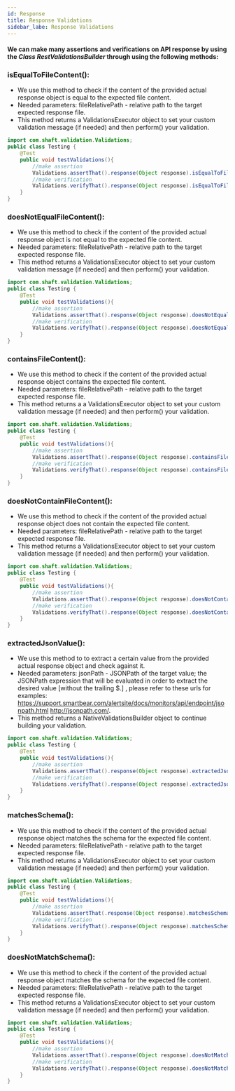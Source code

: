 ```yaml
---
id: Response
title: Response Validations 
sidebar_labe: Response Validations
---
```


#### We can make many assertions and verifications on API response by using the _Class RestValidationsBuilder_ through using the following methods:

###  isEqualToFileContent():
* We use this method to check if the content of the provided actual response object is equal to the expected file content.
* Needed parameters: fileRelativePath - relative path to the target expected response file.
* This method returns a ValidationsExecutor object to set your custom validation message (if needed) and then perform() your validation.

```java
import com.shaft.validation.Validations;
public class Testing {
    @Test
    public void testValidations(){
        //make assertion
        Validations.assertThat().response(Object response).isEqualToFileContent(String fileRelativePath).perform();
        //make verification
        Validations.verifyThat().response(Object response).isEqualToFileContent(String fileRelativePath).perform();
    }
}
```

###  doesNotEqualFileContent():
* We use this method to check if the content of the provided actual response object is not equal to the expected file content. 
* Needed parameters: fileRelativePath - relative path to the target expected response file.
* This method returns a ValidationsExecutor object to set your custom validation message (if needed) and then perform() your validation.

```java
import com.shaft.validation.Validations;
public class Testing {
    @Test
    public void testValidations(){
        //make assertion
        Validations.assertThat().response(Object response).doesNotEqualFileContent(String fileRelativePath).perform();
        //make verification
        Validations.verifyThat().response(Object response).doesNotEqualFileContent(String fileRelativePath).perform();
    }
}
```

###  containsFileContent():
* We use this method to check if the content of the provided actual response object contains the expected file content. 
* Needed parameters: fileRelativePath - relative path to the target expected response file.
* This method returns a a ValidationsExecutor object to set your custom validation message (if needed) and then perform() your validation.

```java
import com.shaft.validation.Validations;
public class Testing {
    @Test
    public void testValidations(){
        //make assertion
        Validations.assertThat().response(Object response).containsFileContent(String fileRelativePath).perform();
        //make verification
        Validations.verifyThat().response(Object response).containsFileContent(String fileRelativePath).perform();
    }
}
```


###  doesNotContainFileContent():
* We use this method to check if the content of the provided actual response object does not contain the expected file content. 
* Needed parameters: fileRelativePath - relative path to the target expected response file.
* This method returns a ValidationsExecutor object to set your custom validation message (if needed) and then perform() your validation.

```java
import com.shaft.validation.Validations;
public class Testing {
    @Test
    public void testValidations(){
        //make assertion
        Validations.assertThat().response(Object response).doesNotContainFileContent(String fileRelativePath).perform();
        //make verification
        Validations.verifyThat().response(Object response).doesNotContainFileContent(String fileRelativePath).perform();
    }
}
```


###  extractedJsonValue():
* We use this method to to extract a certain value from the provided actual response object and check against it. 
* Needed parameters: jsonPath - JSONPath of the target value; the JSONPath expression that will be evaluated in order to extract the desired value [without the trailing $.] , please refer to these urls for examples: https://support.smartbear.com/alertsite/docs/monitors/api/endpoint/jsonpath.html http://jsonpath.com/.
* This method returns a NativeValidationsBuilder object to continue building your validation.

```java
import com.shaft.validation.Validations;
public class Testing {
    @Test
    public void testValidations(){
        //make assertion
        Validations.assertThat().response(Object response).extractedJsonValue(String jsonPath).perform();
        //make verification
        Validations.verifyThat().response(Object response).extractedJsonValue(String jsonPath).perform();
    }
}
```


###  matchesSchema():
* We use this method to check if the content of the provided actual response object matches the schema for the expected file content. 
* Needed parameters: fileRelativePath - relative path to the target expected response file.
* This method returns a ValidationsExecutor object to set your custom validation message (if needed) and then perform() your validation.

```java
import com.shaft.validation.Validations;
public class Testing {
    @Test
    public void testValidations(){
        //make assertion
        Validations.assertThat(.response(Object response).matchesSchema(String  fileRelativePath).perform();
        //make verification
        Validations.verifyThat().response(Object response).matchesSchema(String fileRelativePath).perform();
    }
}
```


###  doesNotMatchSchema():
* We use this method to check if the content of the provided actual response object matches the schema for the expected file content. 
* Needed parameters: fileRelativePath - relative path to the target expected response file.
* This method returns a ValidationsExecutor object to set your custom validation message (if needed) and then perform() your validation.

```java
import com.shaft.validation.Validations;
public class Testing {
    @Test
    public void testValidations(){
        //make assertion
        Validations.assertThat().response(Object response).doesNotMatchSchema(String fileRelativePath).perform();
        //make verification
        Validations.verifyThat().response(Object response).doesNotMatchSchema(String fileRelativePath).perform();
    }
}
```


